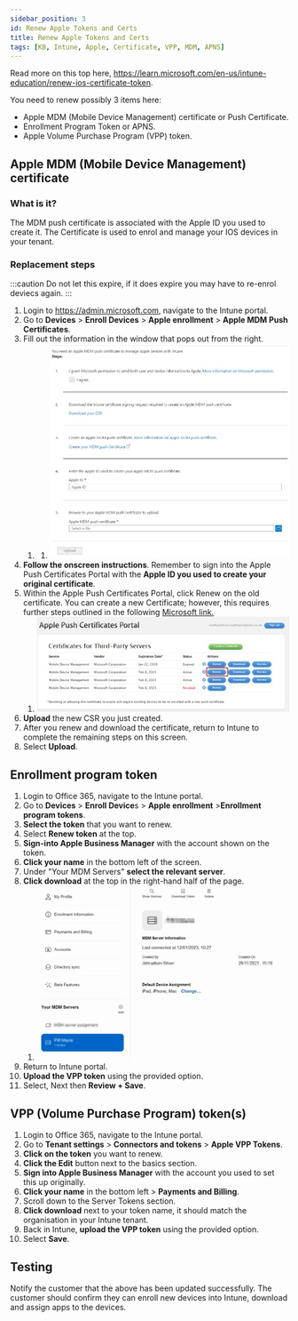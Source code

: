 ```yaml
---
sidebar_position: 3
id: Renew Apple Tokens and Certs
title: Renew Apple Tokens and Certs
tags: [KB, Intune, Apple, Certificate, VPP, MDM, APNS]
---
```


Read more on this top here, https://learn.microsoft.com/en-us/intune-education/renew-ios-certificate-token.

You need to renew possibly 3 items here:

- Apple MDM (Mobile Device Management) certificate or Push Certificate.
- Enrollment Program Token or APNS.
- Apple Volume Purchase Program (VPP) token.

## Apple MDM (Mobile Device Management) certificate

### What is it?

The MDM push certificate is associated with the Apple ID you used to create it. The Certificate is used to enrol and manage your IOS devices in your tenant.

### Replacement steps

:::caution
Do not let this expire, if it does expire you may have to re-enrol deviecs again.
:::

1.	Login to https://admin.microsoft.com, navigate to the Intune portal.
2.	Go to **Devices** > **Enroll Devices** > **Apple enrollment** > **Apple MDM Push Certificates**.
3. Fill out the information in the window that pops out from the right.
   1. 1. ![APB Cert upload](../../../../static/img/Renew%20Apple%20tokens%20and%20certs/Configure-MDM%20Push-Certificate-001.jpg)
4.	**Follow the onscreen instructions**. Remember to sign into the Apple Push Certificates Portal with the **Apple ID you used to create your original certificate**.
5. Within the Apple Push Certificates Portal, click Renew on the old certificate. You can create a new Certificate; however, this requires further steps outlined in the following [Microsoft link.](https://docs.microsoft.com/en-us/mem/intune/enrollment/apple-mdm-push-certificate-get)
   1. ![APB Cert upload](../../../../static/img/Renew%20Apple%20tokens%20and%20certs/Configure-MDM%20Push-Certificate-002.jpg)
6.	**Upload** the new CSR you just created.
7.	After you renew and download the certificate, return to Intune to complete the remaining steps on this screen.
8.	Select **Upload**.

## Enrollment program token

1.	Login to Office 365, navigate to the Intune portal.
2.	Go to **Devices** > **Enroll Device**s > **Apple enrollment** >**Enrollment program tokens**.
3.	**Select the token** that you want to renew.
4.	Select **Renew token** at the top.
5.	**Sign-into Apple Business Manager** with the account shown on the token.
6. **Click your name** in the bottom left of the screen.
7. Under "Your MDM Servers" **select the relevant server**.
8. **Click download** at the top in the right-hand half of the page.
   1. ![ABM example](../../../../static/img/Renew%20Apple%20tokens%20and%20certs/Apple-Business-Manager-01.jpg)
9.  Return to Intune portal.
10.	**Upload the VPP token** using the provided option.
11. Select, Next then **Review + Save**.


## VPP (Volume Purchase Program) token(s)

1.	Login to Office 365, navigate to the Intune portal.
2.	Go to **Tenant settings** > **Connectors and tokens** > **Apple VPP Tokens**.
3. **Click on the token** you want to renew.
4. **Click the Edit** button next to the basics section.
5. **Sign into Apple Business Manager** with the account you used to set this up originally.
6. **Click your name** in the bottom left > **Payments and Billing**.
7. Scroll down to the Server Tokens section.
8. **Click download** next to your token name, it should match the organisation in your Intune tenant.
9. Back in Intune, **upload the VPP token** using the provided option.
10. Select **Save**.

## Testing

Notify the customer that the above has been updated successfully. The customer should confirm they can enroll new devices into Intune, download and assign apps to the devices.